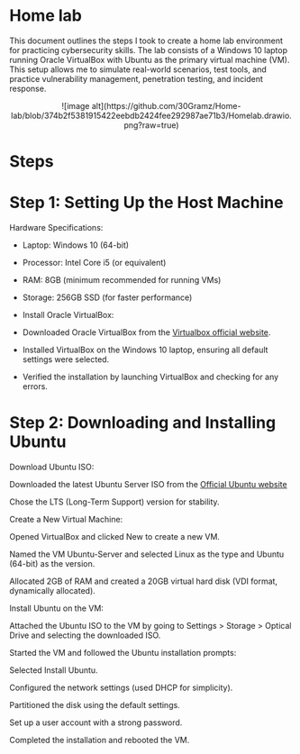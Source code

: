 # Home lab
This document outlines the steps I took to create a home lab environment for practicing cybersecurity skills. The lab consists of a Windows 10 laptop running Oracle VirtualBox with Ubuntu as the primary virtual machine (VM). This setup allows me to simulate real-world scenarios, test tools, and practice vulnerability management, penetration testing, and incident response.

<div align="center">
![image alt](https://github.com/30Gramz/Home-lab/blob/374b2f5381915422eebdb2424fee292987ae71b3/Homelab.drawio.png?raw=true)
</div>


# Steps 

# Step 1: Setting Up the Host Machine
Hardware Specifications:

- Laptop: Windows 10 (64-bit)

- Processor: Intel Core i5 (or equivalent)

- RAM: 8GB (minimum recommended for running VMs)

- Storage: 256GB SSD (for faster performance)

- Install Oracle VirtualBox:

- Downloaded Oracle VirtualBox from the <a href="https://www.virtualbox.org/"> Virtualbox official website</a>.

- Installed VirtualBox on the Windows 10 laptop, ensuring all default settings were selected.

- Verified the installation by launching VirtualBox and checking for any errors.

 # Step 2: Downloading and Installing Ubuntu
Download Ubuntu ISO:

Downloaded the latest Ubuntu Server ISO from the <a href="https://ubuntu.com/download/desktop"> Official Ubuntu website </a>  

Chose the LTS (Long-Term Support) version for stability.

Create a New Virtual Machine:

Opened VirtualBox and clicked New to create a new VM.

Named the VM Ubuntu-Server and selected Linux as the type and Ubuntu (64-bit) as the version.

Allocated 2GB of RAM and created a 20GB virtual hard disk (VDI format, dynamically allocated).

Install Ubuntu on the VM:

Attached the Ubuntu ISO to the VM by going to Settings > Storage > Optical Drive and selecting the downloaded ISO.

Started the VM and followed the Ubuntu installation prompts:

Selected Install Ubuntu.

Configured the network settings (used DHCP for simplicity).

Partitioned the disk using the default settings.

Set up a user account with a strong password.

Completed the installation and rebooted the VM.
